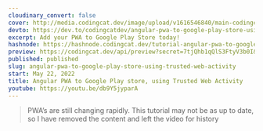 ```yaml
---
cloudinary_convert: false
cover: http://media.codingcat.dev/image/upload/v1616546840/main-codingcatdev-photo/hmhr4khpcbyynnmisr5y.jpg
devto: https://dev.to/codingcatdev/angular-pwa-to-google-play-store-using-trusted-web-activity-5en4
excerpt: Add your PWA to Google Play Store today!
hashnode: https://hashnode.codingcat.dev/tutorial-angular-pwa-to-google-play-store-using-trusted-web-activity
preview: https://codingcat.dev/api/preview?secret=7tjQhb1qQlS3FtyV3b0I&selectionType=tutorial&selectionSlug=angular-pwa-to-google-play-store-using-trusted-web-activity&_id=c9c11b5cfd37469791c90454c4d2e472
published: published
slug: angular-pwa-to-google-play-store-using-trusted-web-activity
start: May 22, 2022
title: Angular PWA to Google Play store, using Trusted Web Activity
youtube: https://youtu.be/db9Y5jyparA
---
```


> PWA’s are still changing rapidly. This tutorial may not be as up to date, so I have removed the content and left the video for history
>